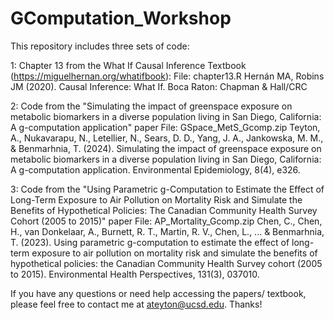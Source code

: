 # GComputation_Workshop

This repository includes three sets of code:

1: Chapter 13 from the What If Causal Inference Textbook (https://miguelhernan.org/whatifbook):
File: chapter13.R
Hernán MA, Robins JM (2020). Causal Inference: What If. Boca Raton: Chapman & Hall/CRC

2: Code from the "Simulating the impact of greenspace exposure on metabolic biomarkers in a diverse population living in San Diego, California: A g-computation application" paper
File: GSpace_MetS_Gcomp.zip
Teyton, A., Nukavarapu, N., Letellier, N., Sears, D. D., Yang, J. A., Jankowska, M. M., & Benmarhnia, T. (2024). Simulating the impact of greenspace exposure on metabolic biomarkers in a diverse population living in San Diego, California: A g-computation application. Environmental Epidemiology, 8(4), e326.

3: Code from the "Using Parametric g-Computation to Estimate the Effect of Long-Term Exposure to Air Pollution on Mortality Risk and Simulate the Benefits of Hypothetical Policies: The Canadian Community Health Survey Cohort (2005 to 2015)" paper
File: AP_Mortality_Gcomp.zip
Chen, C., Chen, H., van Donkelaar, A., Burnett, R. T., Martin, R. V., Chen, L., ... & Benmarhnia, T. (2023). Using parametric g-computation to estimate the effect of long-term exposure to air pollution on mortality risk and simulate the benefits of hypothetical policies: the Canadian Community Health Survey cohort (2005 to 2015). Environmental Health Perspectives, 131(3), 037010.

If you have any questions or need help accessing the papers/ textbook, please feel free to contact me at ateyton@ucsd.edu. Thanks!

